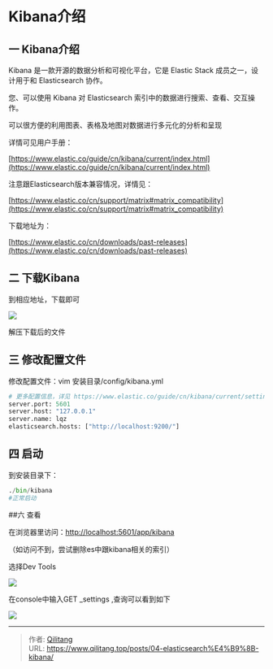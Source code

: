 # Kibana介绍

## 一 Kibana介绍

Kibana 是一款开源的数据分析和可视化平台，它是 Elastic Stack 成员之一，设计用于和 Elasticsearch 协作。

您、可以使用 Kibana 对 Elasticsearch 索引中的数据进行搜索、查看、交互操作。

可以很方便的利用图表、表格及地图对数据进行多元化的分析和呈现

详情可见用户手册：

[https://www.elastic.co/guide/cn/kibana/current/index.html](https://www.elastic.co/guide/cn/kibana/current/index.html)

注意跟Elasticsearch版本兼容情况，详情见：

[https://www.elastic.co/cn/support/matrix#matrix_compatibility](https://www.elastic.co/cn/support/matrix#matrix_compatibility)

下载地址为：

[https://www.elastic.co/cn/downloads/past-releases](https://www.elastic.co/cn/downloads/past-releases)

## 二 下载Kibana

到相应地址，下载即可

![](https://tva1.sinaimg.cn/large/006tNbRwgy1g9kxtlb6vgj31ty0qan0r.jpg#alt=image-20191204195700775)

解压下载后的文件

## 三 修改配置文件

修改配置文件：vim 安装目录/config/kibana.yml

```python
# 更多配置信息，详见 https://www.elastic.co/guide/cn/kibana/current/settings.html
server.port: 5601
server.host: "127.0.0.1"
server.name: lqz
elasticsearch.hosts: ["http://localhost:9200/"]
```

## 四 启动

到安装目录下：

```python
./bin/kibana
#正常启动
```

##六 查看

在浏览器里访问：[http://localhost:5601/app/kibana](http://localhost:5601/app/kibana)

（如访问不到，尝试删除es中跟kibana相关的索引）

选择Dev Tools

![](https://tva1.sinaimg.cn/large/006tNbRwgy1g9kzwehg9oj30u010wn00.jpg#alt=image-20191204210857615)

在console中输入GET _settings ,查询可以看到如下

![](https://tva1.sinaimg.cn/large/006tNbRwgy1g9kzz3jspvj31fe0u0dom.jpg#alt=image-20191204211133809)


---

> 作者: [Qilitang](https://github.com/qilitang)  
> URL: https://www.qilitang.top/posts/04-elasticsearch%E4%B9%8B-kibana/  

